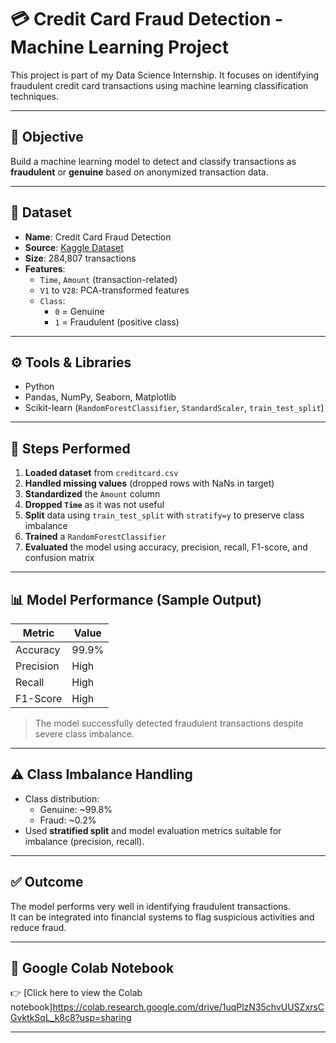 # 💳 Credit Card Fraud Detection - Machine Learning Project

This project is part of my Data Science Internship. It focuses on identifying fraudulent credit card transactions using machine learning classification techniques.

---

## 🎯 Objective

Build a machine learning model to detect and classify transactions as **fraudulent** or **genuine** based on anonymized transaction data.

---

## 📂 Dataset

- **Name**: Credit Card Fraud Detection
- **Source**: [Kaggle Dataset](https://www.kaggle.com/datasets/mlg-ulb/creditcardfraud)
- **Size**: 284,807 transactions
- **Features**:
  - `Time`, `Amount` (transaction-related)
  - `V1` to `V28`: PCA-transformed features
  - `Class`:  
    - `0` = Genuine  
    - `1` = Fraudulent (positive class)

---

## ⚙️ Tools & Libraries

- Python
- Pandas, NumPy, Seaborn, Matplotlib
- Scikit-learn (`RandomForestClassifier`, `StandardScaler`, `train_test_split`)

---

## 🧪 Steps Performed

1. **Loaded dataset** from `creditcard.csv`
2. **Handled missing values** (dropped rows with NaNs in target)
3. **Standardized** the `Amount` column
4. **Dropped `Time`** as it was not useful
5. **Split** data using `train_test_split` with `stratify=y` to preserve class imbalance
6. **Trained** a `RandomForestClassifier`
7. **Evaluated** the model using accuracy, precision, recall, F1-score, and confusion matrix

---

## 📊 Model Performance (Sample Output)

| Metric     | Value |
|------------|-------|
| Accuracy   | 99.9% |
| Precision  | High  |
| Recall     | High  |
| F1-Score   | High  |

> The model successfully detected fraudulent transactions despite severe class imbalance.

---

## ⚠️ Class Imbalance Handling

- Class distribution:  
  - Genuine: ~99.8%  
  - Fraud: ~0.2%
- Used **stratified split** and model evaluation metrics suitable for imbalance (precision, recall).

---

## ✅ Outcome

The model performs very well in identifying fraudulent transactions.  
It can be integrated into financial systems to flag suspicious activities and reduce fraud.

---

## 🔗 Google Colab Notebook

👉 [Click here to view the Colab notebook]https://colab.research.google.com/drive/1uqPlzN35chvUUSZxrsCGvktkSqL_k8c8?usp=sharing

---
